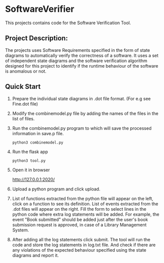 # SoftwareVerifier

This projects contains code for the Software Verification Tool.

## Project Description:

The projects uses Software Requirements specified in the form of state diagrams to automatically verify the correctness of a software.
It uses a set of independent state diagrams and the software verification algorithm designed for this project to identify if the runtime
behaviour of the software is anomalous or not.

## Quick Start

1. Prepare the individual state diagrams in .dot file format. (For e.g see Fine.dot file)

2. Modify the combinemodel.py file by adding the names of the files in the list of files.

3. Run the combinemodel.py program to which will save the processed information in save.p file.
 
   `python3 combinemodel.py`

4. Run the flask app

   `python3 tool.py`

5. Open it in browser

    http://127.0.0.1:2020/

6. Upload a python program and click upload.

7. List of functions extracted from the python file will appear on the left, click on a function to see its definition. List of events extracted from the .dot files will appear on the right. Fill the form to select lines in the python code where extra log statements will be added. For example, the event "Book submitted" should be added just after the user's book submission request is approved, in case of a Library Management System.

8. After adding all the log statements click submit. The tool will run the code and store the log statements in log.txt file. And check if there are any violations of the expected behaviour specified using the state diagrams and report it.
